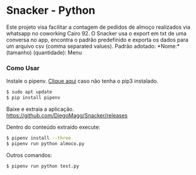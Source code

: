 # Snacker - Python

Este projeto visa facilitar a contagem de pedidos de almoço realizados via whatsapp no coworking Cairo 92.
O Snacker usa o export em txt de uma conversa no app, encontra o padrão predefinido e exporta os dados para um arquivo csv (comma separated values).
Padrão adotado: \*Nome:\* (tamanho) (quantidade): Menu

### Como Usar
Instale o pipenv. 
[Clique aqui](https://linuxize.com/post/how-to-install-pip-on-ubuntu-18.04/) caso não tenha o pip3 instalado.
```sh
$ sudo apt update
$ pip install pipenv
```
Baixe e extraia a aplicação.
https://github.com/DiegoMagg/Snacker/releases

Dentro do conteúdo extraído execute:
```sh
$ pipenv install --three
$ pipenv run python almoco.py
```

Outros comandos:
```sh
$ pipenv run python test.py
```

